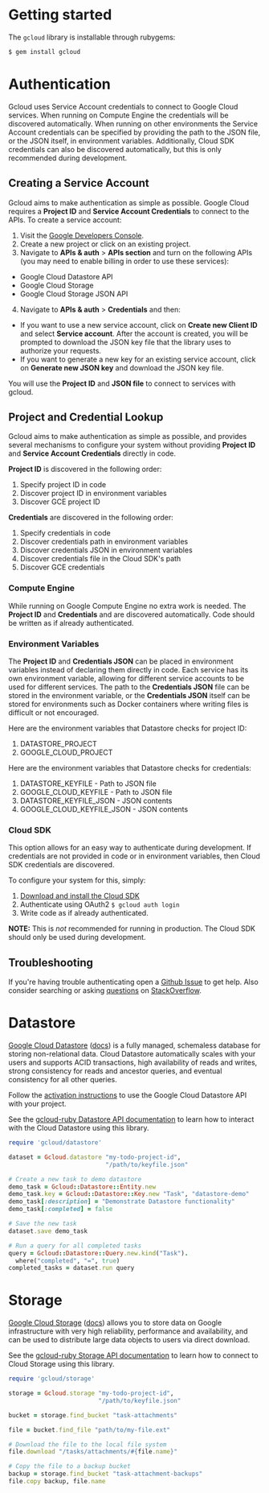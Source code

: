 # Getting started

The `gcloud` library is installable through rubygems:

```sh
$ gem install gcloud
```

# Authentication

Gcloud uses Service Account credentials to connect to Google Cloud services. When running on Compute Engine the credentials will be discovered automatically. When running on other environments the Service Account credentials can be specified by providing the path to the JSON file, or the JSON itself, in environment variables. Additionally, Cloud SDK credentials can also be discovered automatically, but this is only recommended during development.

## Creating a Service Account

Gcloud aims to make authentication as simple as possible. Google Cloud requires a **Project ID** and **Service Account Credentials** to connect to the APIs. To create a service account:

1. Visit the [Google Developers Console](https://console.developers.google.com/project).
2. Create a new project or click on an existing project.
3. Navigate to **APIs & auth** > **APIs section** and turn on the following APIs (you may need to enable billing in order to use these services):
  * Google Cloud Datastore API
  * Google Cloud Storage
  * Google Cloud Storage JSON API
4. Navigate to **APIs & auth** > **Credentials** and then:
  * If you want to use a new service account, click on **Create new Client ID** and select **Service account**. After the account is created, you will be prompted to download the JSON key file that the library uses to authorize your requests.
  * If you want to generate a new key for an existing service account, click on **Generate new JSON key** and download the JSON key file.

You will use the **Project ID** and **JSON file** to connect to services with gcloud.

## Project and Credential Lookup

Gcloud aims to make authentication as simple as possible, and provides several mechanisms to configure your system without providing **Project ID** and **Service Account Credentials** directly in code.

**Project ID** is discovered in the following order:

1. Specify project ID in code
2. Discover project ID in environment variables
3. Discover GCE project ID

**Credentials** are discovered in the following order:

1. Specify credentials in code
2. Discover credentials path in environment variables
3. Discover credentials JSON in environment variables
4. Discover credentials file in the Cloud SDK's path
5. Discover GCE credentials

### Compute Engine

While running on Google Compute Engine no extra work is needed. The **Project ID** and **Credentials** and are discovered automatically. Code should be written as if already authenticated.

### Environment Variables

The **Project ID** and **Credentials JSON** can be placed in environment variables instead of declaring them directly in code. Each service has its own environment variable, allowing for different service accounts to be used for different services. The path to the **Credentials JSON** file can be stored in the environment variable, or the **Credentials JSON** itself can be stored for environments such as Docker containers where writing files is difficult or not encouraged.

Here are the environment variables that Datastore checks for project ID:

1. DATASTORE_PROJECT
2. GOOGLE_CLOUD_PROJECT

Here are the environment variables that Datastore checks for credentials:

1. DATASTORE_KEYFILE - Path to JSON file
2. GOOGLE_CLOUD_KEYFILE - Path to JSON file
3. DATASTORE_KEYFILE_JSON - JSON contents
4. GOOGLE_CLOUD_KEYFILE_JSON - JSON contents

### Cloud SDK

This option allows for an easy way to authenticate during development. If credentials are not provided in code or in environment variables, then Cloud SDK credentials are discovered.

To configure your system for this, simply:

1. [Download and install the Cloud SDK](https://cloud.google.com/sdk)
2. Authenticate using OAuth2 `$ gcloud auth login`
3. Write code as if already authenticated.

**NOTE:** This is _not_ recommended for running in production. The Cloud SDK should only be used during development.

## Troubleshooting

If you're having trouble authenticating open a [Github Issue](https://github.com/GoogleCloudPlatform/gcloud-ruby/issues/new?title=Authentication+question) to get help.  Also consider searching or asking [questions](http://stackoverflow.com/questions/tagged/gcloud-ruby) on [StackOverflow](http://stackoverflow.com).


# Datastore

[Google Cloud Datastore](https://cloud.google.com/datastore/) ([docs](https://cloud.google.com/datastore/docs)) is a fully managed, schemaless database for storing non-relational data. Cloud Datastore automatically scales with your users and supports ACID transactions, high availability of reads and writes, strong consistency for reads and ancestor queries, and eventual consistency for all other queries.

Follow the [activation instructions](https://cloud.google.com/datastore/docs/activate) to use the Google Cloud Datastore API with your project.

See the [gcloud-ruby Datastore API documentation](http://googlecloudplatform.github.io/gcloud-ruby/docs/master/Gcloud/Storage.html) to learn how to interact with the Cloud Datastore using this library.

```ruby
require 'gcloud/datastore'

dataset = Gcloud.datastore "my-todo-project-id",
                           "/path/to/keyfile.json"

# Create a new task to demo datastore
demo_task = Gcloud::Datastore::Entity.new
demo_task.key = Gcloud::Datastore::Key.new "Task", "datastore-demo"
demo_task[:description] = "Demonstrate Datastore functionality"
demo_task[:completed] = false

# Save the new task
dataset.save demo_task

# Run a query for all completed tasks
query = Gcloud::Datastore::Query.new.kind("Task").
  where("completed", "=", true)
completed_tasks = dataset.run query
```

# Storage

[Google Cloud Storage](https://cloud.google.com/storage/) ([docs](https://cloud.google.com/storage/docs/json_api/)) allows you to store data on Google infrastructure with very high reliability, performance and availability, and can be used to distribute large data objects to users via direct download.

See the [gcloud-ruby Storage API documentation](http://googlecloudplatform.github.io/gcloud-ruby/docs/master/Gcloud/Storage.html) to learn how to connect to Cloud Storage using this library.

```ruby
require 'gcloud/storage'

storage = Gcloud.storage "my-todo-project-id",
                         "/path/to/keyfile.json"

bucket = storage.find_bucket "task-attachments"

file = bucket.find_file "path/to/my-file.ext"

# Download the file to the local file system
file.download "/tasks/attachments/#{file.name}"

# Copy the file to a backup bucket
backup = storage.find_bucket "task-attachment-backups"
file.copy backup, file.name
```
